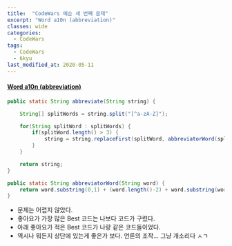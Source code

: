 ```yaml
---
title:  "CodeWars 예순 세 번째 문제"
excerpt: "Word a10n (abbreviation)"
classes: wide
categories:
  - CodeWars
tags:
  - CodeWars
  - 6kyu
last_modified_at: 2020-05-11
---
```


#### [Word a10n (abbreviation)](https://www.codewars.com/kata/5375f921003bf62192000746)

```java
public static String abbreviate(String string) {

    String[] splitWords = string.split("[^a-zA-Z]");

    for(String splitWord : splitWords) {
        if(splitWord.length() > 3) {
            string = string.replaceFirst(splitWord, abbreviatorWord(splitWord));
        }
    }

    return string;
}

public static String abbreviatorWord(String word) {
    return word.substring(0,1) + (word.length()-2) + word.substring(word.length()-1);
}
```

* 문제는 어렵지 않았다.
* 좋아요가 가장 많은 Best 코드는 나보다 코드가 구렸다. 
* 아래 좋아요가 적은 Best 코드가 나랑 같은 코드들이었다.
* 역시나 뭐든지 상단에 있는게 좋은가 보다. 언론의 조작... 그냥 개소리다 ㅅㄱ
